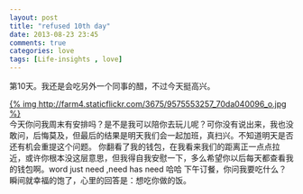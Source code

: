 ```yaml
---
layout: post
title: "refused 10th day"
date: 2013-08-23 23:45
comments: true
categories: love
tags: [Life-insights , love]
---
```

第10天。我还是会吃另外一个同事的醋，不过今天挺高兴。
<!--more-->
[{% img  http://farm4.staticflickr.com/3675/9575553257_70da040096_o.jpg %}](http://farm4.staticflickr.com/3675/9575553257_70da040096_o.jpg)<br />
今天你问我周末有安排吗？是不是我可以陪你去玩儿呢？可你没有说出来，我也没敢问，后悔莫及，但最后的结果是明天我们会一起加班，真扫兴。不知道明天是否还有机会重提这个问题。
你翻看了我的钱包，在我看来我们的距离正一点点拉近，或许你根本没这层意思，但我得自我安慰一下，多么希望你以后每天都查看我的钱包啊。word just need ,need has need 哈哈
下午订餐，你问我要吃什么？瞬间就幸福的饱了，心里的回答是：想吃你做的饭。
